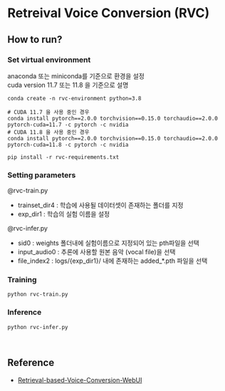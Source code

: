 # Retreival Voice Conversion (RVC)

## How to run?

### Set virtual environment
anaconda 또는 miniconda를 기준으로 환경을 설정  
cuda version 11.7 또는 11.8 을 기준으로 설명

```commandline
conda create -n rvc-environment python=3.8

# CUDA 11.7 을 사용 중인 경우
conda install pytorch==2.0.0 torchvision==0.15.0 torchaudio==2.0.0 pytorch-cuda=11.7 -c pytorch -c nvidia
# CUDA 11.8 을 사용 중인 경우
conda install pytorch==2.0.0 torchvision==0.15.0 torchaudio==2.0.0 pytorch-cuda=11.8 -c pytorch -c nvidia

pip install -r rvc-requirements.txt
```

### Setting parameters

@rvc-train.py  
- trainset_dir4 : 학습에 사용될 데이터셋이 존재하는 폴더를 지정
- exp_dir1 : 학습의 실험 이름을 설정


@rvc-infer.py
- sid0 : weights 폴더내에 실험이름으로 지정되어 있는 pth파일을 선택
- input_audio0 : 추론에 사용할 원본 음악 (vocal file)을 선택
- file_index2 : logs/{exp_dir1}/ 내에 존재하는 added_*.pth 파일을 선택

### Training
```commandline
python rvc-train.py
```

### Inference
```commandline
python rvc-infer.py
```

<br/>

## Reference

- [Retrieval-based-Voice-Conversion-WebUI](https://github.com/RVC-Project/Retrieval-based-Voice-Conversion-WebUI)
